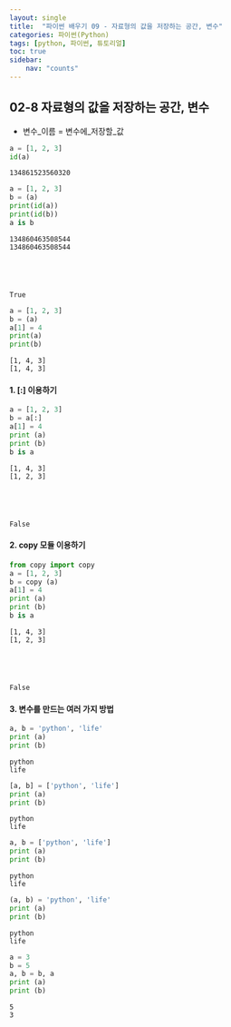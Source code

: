 ```yaml
---
layout: single
title:  "파이썬 배우기 09 - 자료형의 값을 저장하는 공간, 변수"
categories: 파이썬(Python)
tags: [python, 파이썬, 튜토리얼]
toc: true
sidebar:
    nav: "counts"
---
```


## 02-8 자료형의 값을 저장하는 공간, 변수
- 변수_이름 = 변수에_저장할_값



```python
a = [1, 2, 3]
id(a)
```




    134861523560320




```python
a = [1, 2, 3]
b = (a)
print(id(a))
print(id(b))
a is b
```

    134860463508544
    134860463508544
    




    True




```python
a = [1, 2, 3]
b = (a)
a[1] = 4
print(a)
print(b)
```

    [1, 4, 3]
    [1, 4, 3]
    

#### 1. [:] 이용하기


```python
a = [1, 2, 3]
b = a[:]
a[1] = 4
print (a)
print (b)
b is a
```

    [1, 4, 3]
    [1, 2, 3]
    




    False



#### 2. copy 모듈 이용하기


```python
from copy import copy
a = [1, 2, 3]
b = copy (a)
a[1] = 4
print (a)
print (b)
b is a
```

    [1, 4, 3]
    [1, 2, 3]
    




    False



#### 3. 변수를 만드는 여러 가지 방법


```python
a, b = 'python', 'life'
print (a)
print (b)
```

    python
    life
    


```python
[a, b] = ['python', 'life']
print (a)
print (b)
```

    python
    life
    


```python
a, b = ['python', 'life']
print (a)
print (b)
```

    python
    life
    


```python
(a, b) = 'python', 'life'
print (a)
print (b)
```

    python
    life
    


```python
a = 3
b = 5
a, b = b, a
print (a)
print (b)
```

    5
    3
    
